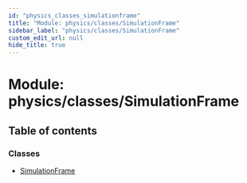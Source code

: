 ```yaml
---
id: "physics_classes_simulationframe"
title: "Module: physics/classes/SimulationFrame"
sidebar_label: "physics/classes/SimulationFrame"
custom_edit_url: null
hide_title: true
---
```


# Module: physics/classes/SimulationFrame

## Table of contents

### Classes

- [SimulationFrame](../classes/physics_classes_simulationframe.simulationframe.md)
